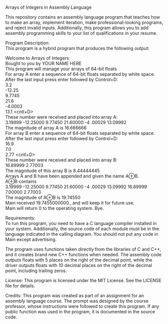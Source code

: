 Arrays of Integers in Assembly Language

This repository contains an assembly language program that teaches how to make an array, implement iteration, make professional-looking programs, and reject invalid inputs. Additionally, this program allows you to add assembly programming skills to your list of qualifications in your resume.

Program Description:<br>
This program is a hybrid program that produces the following output:

Welcome to Arrays of Integers<br>
Bought to you by YOUR NAME HERE<br>
This program will manage your arrays of 64-bit floats<br>
For array A enter a sequence of 64-bit floats separated by white space.<br>
After the last input press enter followed by Control+D:<br>
3.2<br>
-12.25<br>
9.7745<br>
21.6<br>
-4.0003<br>
13.1 <enter> <cntl+D><br>
These number were received and placed into array A:<br>
3.19999 -12.25000 9.77450 21.60000 -4 .00029 13.09992<br>
The magnitude of array A is 16.666666<br>
For array B enter a sequence of 64-bit floats separated by white space.<br>
After the last input press enter followed by Control+D:<br>
16.9<br>
7.0<br>
2.77 <enter> <cntl+D><br>
These number were received and placed into array B:<br>
16.89999 2.77003<br>
The magnitude of this array B is 8.44444445<br>
Arrays A and B have been appended and given the name A⊕B.<br>
A⊕B contains<br>
3.19999 -12.25000 9.77450 21.60000 -4 .00029 13.09992 16.89999 7.00000 2.77003<br>
The magnitude of A⊕B is 19.74550<br>
Main received 19.7455000000., and will keep it for future use.<br>
Main will return 0 to the operating system. Bye.<br>

Requirements:<br>
To run this program, you need to have a C language compiler installed in your system. Additionally, the source code of each module must be in the language indicated in the calling diagram. You should not put any code in Main except advertising.

The program uses functions taken directly from the libraries of C and C++, and it creates brand new C++ functions when needed. The assembly code outputs floats with 5 places on the right of the decimal point, while the driver outputs floats with 10 decimal places on the right of the decimal point, including trailing zeros.

License:
This program is licensed under the MIT License. See the LICENSE file for details.

Credits:
This program was created as part of an assignment for an assembly language course. The prompt was designed by the course professor, whose instructions were followed to create this program. If any public function was used in the program, it is documented in the source code.
